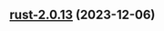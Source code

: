 

## [rust-2.0.13](https://github.com/truecharts/charts/compare/rust-2.0.12...rust-2.0.13) (2023-12-06)

